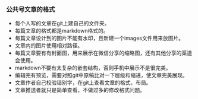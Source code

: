 ### 公共号文章的格式
- 每个人写的文章在git上建自己的文件夹。
- 每篇文章的格式都是markdown格式的。
- 每篇文章设计到的图片不能有水印，且新建一个images文件用来放图片。
- 文章内的图片使用相对路径。
- 每篇文章要有有封面图，用来展示在微信分享的缩略图，还有其他分享的渠道会使用。
- markdown不要有太复杂的嵌套结构，否则手机中展示不是很完美。
- 编辑完有预览，需要对照git中原稿比对一下层级和缩进，使文章完美展现。
- 文章作者自己校验错别字，在git上查看文章的格式，布局。
- 文章推送者就只是简单查看，不做过多的修改格式问题。